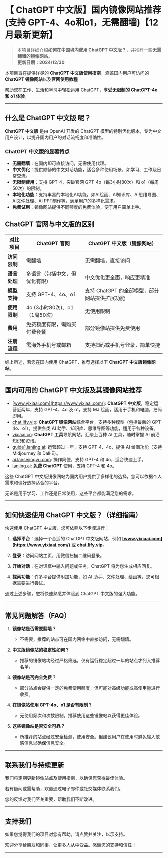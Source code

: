 # 【 ChatGPT 中文版】国内镜像网站推荐 (支持 GPT-4、4o和o1，无需翻墙)【12月最新更新】

> 本项目详细介绍**如何在中国境内使用 ChatGPT 中文版？**，并推荐一些**无需翻墙的镜像网站**。  
> **更新日期：2024/12/30** 

本项目旨在提供详尽的 **ChatGPT 中文版使用指南**，涵盖国内用户可访问的 **ChatGPT 镜像网站**以及**官网使用教程**

帮助您在工作、生活和学习中轻松运用 ChatGPT，**享受无限制的 ChatGPT-4o 和 o1 体验**。

---

## 什么是 ChatGPT 中文版 呢？

**ChatGPT 中文版** 是由 OpenAI 开发的 ChatGPT 模型的特别优化版本，专为中文用户设计，以提升国内用户的对话流畅度和准确性。

### ChatGPT 中文版的显著特点

- **无需翻墙**：在国内即可直接访问，无需使用代理。
- **中文优化**：提供顺畅的中文对话功能，适合多种使用场景，如学习、工作及日常交流。
- **无限制使用**：支持 GPT-4，突破官网 GPT-4o（每3小时80次）和 o1（每周50次）的限制。
- **本地化功能**：支持丰富的本地化AI功能，如AI绘画、AI知识库、AI思维导图、AI文件处理、AI PPT制作等，满足用户的多样化需求。
- **免费试用**：镜像网站提供不同额度的免费体验，便于用户简单上手。

## ChatGPT 官网与中文版的区别

| 对比项目 | ChatGPT 官网 | ChatGPT 中文版（镜像网站）|
|-------- |-------- |-------- |
| **访问限制** | 需翻墙 | 无需翻墙，直接访问 |
| **语言处理** | 多语言（包括中文，但优化有限） | 中文优化更全面，响应更精准 |
| **模型支持** | 支持 GPT-4、4o、o1 | 支持 ChatGPT 的全部模型，部分网站提供扩展功能 |
| **使用限制** | 4o (3小时80次)、o1（1周50次） | 无使用限制 |
| **费用** | 免费额度有限，需购买付费套餐 | 部分镜像站提供免费使用 |
| **注册流程** | 需海外手机号或邮箱 | 支持扫码或手机号登录，简单快捷 |

综上所述，若您在国内使用 ChatGPT，推荐选择以下 **ChatGPT 中文版镜像网站**。

---

## 国内可用的 ChatGPT 中文版及其镜像网站推荐

- [www.yixiaai.com](https://www.yixiaai.com/): **ChatGPT 中文版**，稳定运营近两年，支持 GPT-4、4o 及 o1，支持 MJ 绘画，适用于手机和电脑，扫码即用。
- [chat.lify.vip](https://chat.lify.vip/): **ChatGPT 镜像网站**综合平台，支持多种模型（包括最新的 GPT-4o、o1），提供各类 AI 助手、知识库、思维导图等功能，适用于各种设备。
- [yixiaai.cn](https://yixiaai.cn/): **ChatGPT 工具**导航网站，汇聚上百种 AI 工具，随时掌握 AI 前沿知识和资讯。
- [guide1.lanjing.ai](https://guide1.lanjing.ai/): 运营超过一年，支持 GPT-4、4o，提供 AI 绘画功能（支持 Midjourney 和 Dall·E）。
- [ai.lansejingyu.com](https://ai.lansejingyu.com/): 操作简便，支持 GPT-4 和 4o，适合快速上手。
- [lanjing.ai](https://lanjing.ai/): **免费 ChatGPT** 使用，支持 GPT-4 和 4o。

这些 ChatGPT 中文版镜像网站为国内用户提供了多样化的选择，您可以依据个人需求和偏好选择适合的平台。

无论是用于学习、工作还是日常使用，这些平台都能满足您的需求。

---

## 如何快速使用 ChatGPT 中文版？（详细指南）

快速使用 ChatGPT 中文版，您可依照以下步骤进行：

1. **选择平台**：选择一个合适的 ChatGPT 中文版网站，例如 **[www.yixiaai.com](https://www.yixiaai.com/)** 或 **[chat.lify.vip](https://chat.lify.vip/)**。

2. **登录**：访问网站主页，用微信扫描二维码登录。

3. **开始对话**：在对话框中输入问题或任务，ChatGPT 将为您生成相应回复。

4. **探索功能**：许多平台提供附加功能，如 AI 助手、文件处理、绘画等，您可根据需要进行尝试。

通过上述步骤，您将快速熟悉并体验到 ChatGPT 中文版的强大功能。

---

## 常见问题解答（FAQ）

1. **镜像站是否需要翻墙？**
   - 不需要，推荐的站点可在国内网络中直接访问，无需翻墙。

2. **中文版镜像站的稳定性如何？**
   - 推荐的镜像站均经过严格筛选，仅有运行稳定超过一年的站点才列入推荐名单。

3. **镜像站是否完全免费？**
   - 部分站点会提供一定的免费使用额度，但可能对高级功能或高使用量进行收费。

4. **在镜像站使用 GPT-4o、o1 是否有限制？**
   - 无使用频次和次数限制。推荐使用这些镜像站以获得更佳体验。

5. **这些镜像站是否安全可靠？**
   - 所推荐的站点经过安全检测，使用安全。但建议用户在使用时避免输入敏感信息以确保信息安全。

---

## 联系我们与持续更新

我们将定期更新镜像站点及使用指南，以确保您获得最佳体验。

若有疑问或需帮助，欢迎通过电子邮件或社交媒体联系我们。

您的反馈对我们至关重要，帮助我们不断改进。

---

## 支持我们

如果您觉得我们的项目对您有帮助，请点赞并关注，以示支持。

欢迎分享给朋友和同事，让更多人从中受益。感谢您的支持和信任！

---
